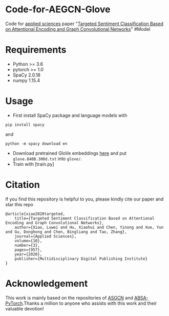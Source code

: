 # Code-for-AEGCN-Glove
Code for [applied sciences](https://www.mdpi.com/) paper "[Targeted Sentiment Classification Based on Attentional Encoding and Graph Convolutional Networks](https://www.mdpi.com/2076-3417/10/3/957)"
#Model

# Requirements
* Python >= 3.6
* pytorch >= 1.0
* SpaCy 2.0.18
* numpy 1.15.4
# Usage
* First install SpaCy package and language models with
```
pip install spacy
```
and
```
python -m spacy download en
```
* Download pretrained GloVe embeddings [here](http://downloads.cs.stanford.edu/nlp/data/wordvecs/glove.840B.300d.zip) and put ```glove.840B.300d.txt``` into ```glove/```.
* Train with [train.py]
# Citation
If you find this repository is helpful to you, please kindly cite our paper and star this repo
```
@article{xiao2020targeted,
    title={Targeted Sentiment Classification Based on Attentional Encoding and Graph Convolutional Networks},
    author={Xiao, Luwei and Hu, Xiaohui and Chen, Yinong and Xue, Yun and Gu, Donghong and Chen, Bingliang and Tao, Zhang},
    journal={Applied Sciences},
    volume={10},
    number={3},
    pages={957},
    year={2020},
    publisher={Multidisciplinary Digital Publishing Institute}
}
```
# Acknowledgement
This work is mainly based on the repositories of [ASGCN](https://github.com/GeneZC/ASGCN) and [ABSA-PyTorch](https://github.com/songyouwei/ABSA-PyTorch).Thanks a million to anyone who assists with this work and their valuable devotion!
